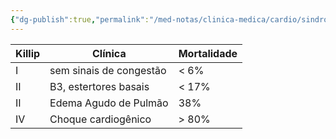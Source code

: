 ```yaml
---
{"dg-publish":true,"permalink":"/med-notas/clinica-medica/cardio/sindrome-coronariana/classificacao-de-killip/"}
---
```


| Killip | Clínica | Mortalidade |
| ---- | ---- | ---- |
| I | sem sinais de congestão | < 6% |
| II | B3, estertores basais | < 17% |
| II | Edema Agudo de Pulmão | 38% |
| IV | Choque cardiogênico | > 80% |
